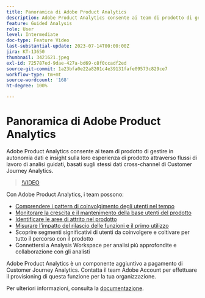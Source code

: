```yaml
---
title: Panoramica di Adobe Product Analytics
description: Adobe Product Analytics consente ai team di prodotto di gestire in autonomia dati e insight sulla loro esperienza di prodotto attraverso flussi di lavoro di analisi guidati, basati sugli stessi dati cross-channel di Customer Journey Analytics.
feature: Guided Analysis
role: User
level: Intermediate
doc-type: Feature Video
last-substantial-update: 2023-07-14T00:00:00Z
jira: KT-13650
thumbnail: 3421621.jpeg
exl-id: 725787ed-9dae-427a-bd69-c8f0ccadf2ed
source-git-commit: 1a23bfa0e22a8201c4e39131fafe09573c829ce7
workflow-type: tm+mt
source-wordcount: '168'
ht-degree: 100%

---
```


# Panoramica di Adobe Product Analytics

Adobe Product Analytics consente ai team di prodotto di gestire in autonomia dati e insight sulla loro esperienza di prodotto attraverso flussi di lavoro di analisi guidati, basati sugli stessi dati cross-channel di Customer Journey Analytics.

>[!VIDEO](https://video.tv.adobe.com/v/3421621/?learn=on)

Con Adobe Product Analytics, i team possono:

* [Comprendere i pattern di coinvolgimento degli utenti nel tempo](../guided-analysis/trends/usage-trends-analysis.md)
* [Monitorare la crescita e il mantenimento della base utenti del prodotto](../guided-analysis/user-growth/active-user-growth-analysis.md)
* [Identificare le aree di attrito nel prodotto](../guided-analysis/funnel/funnel-friction-analysis.md)
* [Misurare l’impatto del rilascio delle funzioni e il primo utilizzo](../guided-analysis/impact/release-impact-analysis.md)
* Scoprire segmenti significativi di utenti da coinvolgere e coltivare per tutto il percorso con il prodotto
* Connettersi a Analysis Workspace per analisi più approfondite e collaborazione con gli analisti

Adobe Product Analytics è un componente aggiuntivo a pagamento di Customer Journey Analytics. Contatta il team Adobe Account per effettuare il provisioning di questa funzione per la tua organizzazione.

Per ulteriori informazioni, consulta la [documentazione](https://experienceleague.adobe.com/docs/analytics-platform/using/guided-analysis/overview.html?lang=it).
